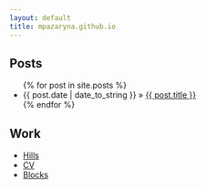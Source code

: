 ```yaml
---
layout: default
title: mpazaryna.github.io
---
```


<div id="home">
  <h2>Posts</h2>
  <ul class="posts">
    {% for post in site.posts %}
      <li><span>{{ post.date | date_to_string }}</span> &raquo; <a href="{{ post.url }}">{{ post.title }}</a></li>
    {% endfor %}
  </ul>
  <h2>Work</h2>
  <ul class="posts">
    <li><a href="http://wisesmile.github.io/hills/">Hills</a></li>   
    <li><a href="http://wisesmile.github.io/pages/cv.html">CV</a></li>
    <li><a href="http://bl.ocks.org/wisesmile">Blocks</a></li>
  </ul>
</div>
